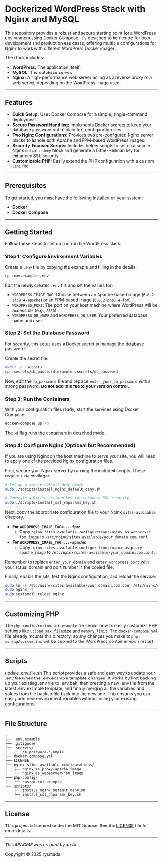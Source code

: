 # Dockerized WordPress Stack with Nginx and MySQL

This repository provides a robust and secure starting point for a WordPress environment using Docker Compose. It's designed to be flexible for both development and production use cases, offering multiple configurations for Nginx to work with different WordPress Docker images.

The stack includes:
- **WordPress:** The application itself.
- **MySQL:** The database server.
- **Nginx:** A high-performance web server acting as a reverse proxy or a web server, depending on the WordPress image used.

---

## Features

- **Quick Setup:** Uses Docker Compose for a simple, single-command deployment.
- **Secure Password Handling:** Implements Docker secrets to keep your database password out of plain text configuration files.
- **Two Nginx Configurations:** Provides two pre-configured Nginx server blocks to handle both Apache and FPM-based WordPress images.
- **Security-Focused Scripts:** Includes helper scripts to set up a secure Nginx `default-deny` block and generate a Diffie-Hellman key for enhanced SSL security.
- **Customizable PHP:** Easily extend the PHP configuration with a custom `.ini` file.

---

## Prerequisites

To get started, you must have the following installed on your system:
- **Docker**
- **Docker Compose**

---

## Getting Started

Follow these steps to set up and run the WordPress stack.

### Step 1: Configure Environment Variables

Create a `.env` file by copying the example and filling in the details.

```bash
cp .env.example .env
```

Edit the newly created `.env` file and set the values for:
- `WORDPRESS_IMAGE_TAG`: Choose between an Apache-based image (`6.8.2-php8.4-apache`) or an FPM-based image (`6.8.2-php8.4-fpm`).
- `WORDPRESS_PORT`: The port on your host machine where WordPress will be accessible (e.g., `8080`).
- `WORDPRESS_DB_NAME` and `WORDPRESS_DB_USER`: Your preferred database name and user.

### Step 2: Set the Database Password

For security, this setup uses a Docker secret to manage the database password.

Create the secret file:
```bash
mkdir -p .secrets
cp .secrets/db_password.example .secrets/db_password
```
Now, edit the `db_password` file and replace `enter_your_db_password` with a strong password. **Do not add this file to your version control.**

### Step 3: Run the Containers

With your configuration files ready, start the services using Docker Compose:

```bash
docker-compose up -d
```
The `-d` flag runs the containers in detached mode.

### Step 4: Configure Nginx (Optional but Recommended)

If you are using Nginx on the host machine to serve your site, you will need to apply one of the provided Nginx configuration files.

First, secure your Nginx server by running the included scripts. These require `sudo` privileges.

```bash
# Set up a secure default-deny block
sudo ./scripts/install_nginx_default_deny.sh

# Generate a Diffie-Hellman key for enhanced SSL security
sudo ./scripts/install_ssl_dhparams_key.sh
```

Next, copy the appropriate configuration file to your Nginx `sites-available` directory.

- **For `WORDPRESS_IMAGE_TAG=...-fpm`:**
  - Copy `nginx_sites_available_configurations/nginx_as_webserver-fpm_image` to `/etc/nginx/sites-available/your_domain.com.conf`.
- **For `WORDPRESS_IMAGE_TAG=...-apache`:**
  - Copy `nginx_sites_available_configurations/nginx_as_proxy-apache_image` to `/etc/nginx/sites-available/your_domain.com.conf`.

Remember to replace `enter_your_domain` and `enter_wordpress_port` with your actual domain and port number in the copied file.

Finally, enable the site, test the Nginx configuration, and reload the service:
```bash
sudo ln -s /etc/nginx/sites-available/your_domain.com.conf /etc/nginx/sites-enabled/
sudo nginx -t
sudo systemctl reload nginx
```

---

## Customizing PHP

The `php-config/custom.ini.example` file shows how to easily customize PHP settings like `upload_max_filesize` and `memory_limit`. The `docker-compose.yml` file already mounts this directory, so any changes you make to `php-config/custom.ini` will be applied to the WordPress container upon restart.

---

## Scripts

update_env_file.sh
This script provides a safe and easy way to update your .env file when the .env.example template changes. It works by first backing up your existing .env file to .env.bak, then creating a new .env file from the latest .env.example template, and finally merging all the variables and values from the backup file back into the new one. This ensures you can easily add new environment variables without losing your existing configurations.

---

## File Structure

```
.
├── .env.example
├── .gitignore
├── .secrets/
│   └── db_password.example
├── docker-compose.yml
├── LICENSE
├── nginx_sites_available_configurations/
│   ├── nginx_as_proxy-apache_image
│   └── nginx_as_webserver-fpm_image
├── php-config/
│   └── custom.ini.example
└── scripts/
    ├── install_nginx_default_deny.sh
    └── install_ssl_dhparams_key.sh
```

---

## License

This project is licensed under the MIT License. See the [LICENSE](LICENSE) file for more details.

---

_This README was created by an AI._

Copyright © 2025 ryumada
